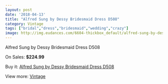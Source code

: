 ```yaml
---
layout: post
date: '2018-04-13'
title: "Alfred Sung by Dessy Bridesmaid Dress D508"
category: Vintage
tags: ["bridal","dress","bridesmaid","wedding","crazy"]
image: http://img.eudances.com/6604-thickbox_default/alfred-sung-by-dessy-bridesmaid-dress-d508.jpg
---
```

Alfred Sung by Dessy Bridesmaid Dress D508

On Sales: **$224.99**
<a href="https://www.eudances.com/en/vintage/2425-alfred-sung-by-dessy-bridesmaid-dress-d508.html"><amp-img layout="responsive" width="600" height="600" src="//img.eudances.com/6604-thickbox_default/alfred-sung-by-dessy-bridesmaid-dress-d508.jpg" alt="Alfred Sung by Dessy Bridesmaid Dress D508 0" /></a>
<a href="https://www.eudances.com/en/vintage/2425-alfred-sung-by-dessy-bridesmaid-dress-d508.html"><amp-img layout="responsive" width="600" height="600" src="//img.eudances.com/6605-thickbox_default/alfred-sung-by-dessy-bridesmaid-dress-d508.jpg" alt="Alfred Sung by Dessy Bridesmaid Dress D508 1" /></a>

Buy it: [Alfred Sung by Dessy Bridesmaid Dress D508](https://www.eudances.com/en/vintage/2425-alfred-sung-by-dessy-bridesmaid-dress-d508.html "Alfred Sung by Dessy Bridesmaid Dress D508")

View more: [Vintage](https://www.eudances.com/en/29-vintage "Vintage")